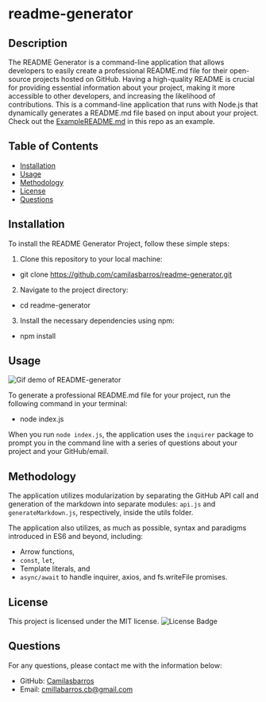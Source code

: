 # readme-generator

## Description

The README Generator is a command-line application that allows developers to easily create a professional README.md file for their open-source projects hosted on GitHub. Having a high-quality README is crucial for providing essential information about your project, making it more accessible to other developers, and increasing the likelihood of contributions.
This is a command-line application that runs with Node.js that dynamically generates a README.md file based on input about your project. Check out the [ExampleREADME.md](./ExampleREADME.md) in this repo as an example.

## Table of Contents

- [Installation](#installation)
- [Usage](#usage)
- [Methodology](#methodology)
- [License](#license)
- [Questions](#questions)

## Installation

To install the README Generator Project, follow these simple steps:

1. Clone this repository to your local machine:

- git clone https://github.com/camilasbarros/readme-generator.git

2. Navigate to the project directory:

- cd readme-generator

3. Install the necessary dependencies using npm:

- npm install

## Usage

![Gif demo of README-generator](https://youtu.be/zARxuwJtT14)

To generate a professional README.md file for your project, run the following command in your terminal:

- node index.js

When you run `node index.js`, the application uses the `inquirer` package to prompt you in the command line with a series of questions about your project and your GitHub/email.

## Methodology

The application utilizes modularization by separating the GitHub API call and generation of the markdown into separate modules: `api.js` and `generateMarkdown.js`, respectively, inside the utils folder.

The application also utilizes, as much as possible, syntax and paradigms introduced in ES6 and beyond, including:

- Arrow functions,
- `const`, `let`,
- Template literals, and
- `async/await` to handle inquirer, axios, and fs.writeFile promises.

## License

This project is licensed under the MIT license. ![License Badge](https://img.shields.io/badge/License-MIT-brightgreen)

## Questions

For any questions, please contact me with the information below:

- GitHub: [Camilasbarros](https://github.com/Camilasbarros)
- Email: cmillabarros.cb@gmail.com
